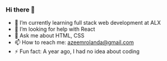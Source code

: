 ### Hi there 👋

- 🌱 I’m currently learning full stack web development at ALX
- 🤔 I’m looking for help with React
- 💬 Ask me about HTML, CSS
- 📫 How to reach me: azeemrolanda@gmail.com
- ⚡ Fun fact: A year ago, I had no idea about coding
